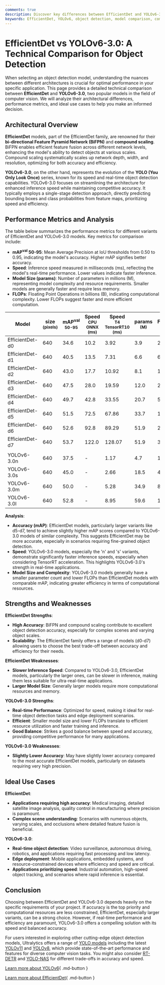 ```yaml
---
comments: true
description: Discover key differences between EfficientDet and YOLOv6-3.0, including architecture, accuracy, speed, and use cases for optimized object detection.
keywords: EfficientDet, YOLOv6, object detection, model comparison, computer vision, mAP, inference speed, real-time detection, EfficientDet vs YOLO, Ultralytics
---
```


# EfficientDet vs YOLOv6-3.0: A Technical Comparison for Object Detection

When selecting an object detection model, understanding the nuances between different architectures is crucial for optimal performance in your specific application. This page provides a detailed technical comparison between **EfficientDet** and **YOLOv6-3.0**, two popular models in the field of computer vision. We will analyze their architectural differences, performance metrics, and ideal use cases to help you make an informed decision.

<script async src="https://cdn.jsdelivr.net/npm/chart.js@3.9.1/dist/chart.min.js"></script>
<script defer src="../../javascript/benchmark.js"></script>

<canvas id="modelComparisonChart" width="1024" height="400" active-models='["EfficientDet", "YOLOv6-3.0"]'></canvas>

## Architectural Overview

**EfficientDet** models, part of the EfficientDet family, are renowned for their **bi-directional Feature Pyramid Network (BiFPN)** and **compound scaling**. BiFPN enables efficient feature fusion across different network levels, enhancing the model's ability to detect objects at various scales. Compound scaling systematically scales up network depth, width, and resolution, optimizing for both accuracy and efficiency.

**YOLOv6-3.0**, on the other hand, represents the evolution of the **YOLO (You Only Look Once)** series, known for its speed and real-time object detection capabilities. YOLOv6-3.0 focuses on streamlining the architecture for enhanced inference speed while maintaining competitive accuracy. It typically employs a single-stage detection approach, directly predicting bounding boxes and class probabilities from feature maps, prioritizing speed and efficiency.

## Performance Metrics and Analysis

The table below summarizes the performance metrics for different variants of EfficientDet and YOLOv6-3.0 models. Key metrics for comparison include:

- **mAP<sup>val</sup> 50-95**: Mean Average Precision at IoU thresholds from 0.50 to 0.95, indicating the model's accuracy. Higher mAP signifies better accuracy.
- **Speed**: Inference speed measured in milliseconds (ms), reflecting the model's real-time performance. Lower values indicate faster inference.
- **Model Size (params)**: Number of parameters in millions (M), representing model complexity and resource requirements. Smaller models are generally faster and require less memory.
- **FLOPs**: Floating Point Operations in billions (B), indicating computational complexity. Lower FLOPs suggest faster and more efficient computation.

| Model           | size<br><sup>(pixels) | mAP<sup>val<br>50-95 | Speed<br><sup>CPU ONNX<br>(ms) | Speed<br><sup>T4 TensorRT10<br>(ms) | params<br><sup>(M) | FLOPs<br><sup>(B) |
| --------------- | --------------------- | -------------------- | ------------------------------ | ----------------------------------- | ------------------ | ----------------- |
| EfficientDet-d0 | 640                   | 34.6                 | 10.2                           | 3.92                                | 3.9                | 2.54              |
| EfficientDet-d1 | 640                   | 40.5                 | 13.5                           | 7.31                                | 6.6                | 6.1               |
| EfficientDet-d2 | 640                   | 43.0                 | 17.7                           | 10.92                               | 8.1                | 11.0              |
| EfficientDet-d3 | 640                   | 47.5                 | 28.0                           | 19.59                               | 12.0               | 24.9              |
| EfficientDet-d4 | 640                   | 49.7                 | 42.8                           | 33.55                               | 20.7               | 55.2              |
| EfficientDet-d5 | 640                   | 51.5                 | 72.5                           | 67.86                               | 33.7               | 130.0             |
| EfficientDet-d6 | 640                   | 52.6                 | 92.8                           | 89.29                               | 51.9               | 226.0             |
| EfficientDet-d7 | 640                   | 53.7                 | 122.0                          | 128.07                              | 51.9               | 325.0             |
|                 |                       |                      |                                |                                     |                    |                   |
| YOLOv6-3.0n     | 640                   | 37.5                 | -                              | 1.17                                | 4.7                | 11.4              |
| YOLOv6-3.0s     | 640                   | 45.0                 | -                              | 2.66                                | 18.5               | 45.3              |
| YOLOv6-3.0m     | 640                   | 50.0                 | -                              | 5.28                                | 34.9               | 85.8              |
| YOLOv6-3.0l     | 640                   | 52.8                 | -                              | 8.95                                | 59.6               | 150.7             |

**Analysis**:

- **Accuracy (mAP)**: EfficientDet models, particularly larger variants like d5-d7, tend to achieve slightly higher mAP scores compared to YOLOv6-3.0 models of similar complexity. This suggests EfficientDet may be more accurate, especially in scenarios requiring fine-grained object detection.
- **Speed**: YOLOv6-3.0 models, especially the 'n' and 's' variants, demonstrate significantly faster inference speeds, especially when considering TensorRT acceleration. This highlights YOLOv6-3.0's strength in real-time applications.
- **Model Size and Complexity**: YOLOv6-3.0 models generally have a smaller parameter count and lower FLOPs than EfficientDet models with comparable mAP, indicating greater efficiency in terms of computational resources.

## Strengths and Weaknesses

**EfficientDet Strengths**:

- **High Accuracy**: BiFPN and compound scaling contribute to excellent object detection accuracy, especially for complex scenes and varying object scales.
- **Scalability**: The EfficientDet family offers a range of models (d0-d7) allowing users to choose the best trade-off between accuracy and efficiency for their needs.

**EfficientDet Weaknesses**:

- **Slower Inference Speed**: Compared to YOLOv6-3.0, EfficientDet models, particularly the larger ones, can be slower in inference, making them less suitable for ultra-real-time applications.
- **Larger Model Size**: Generally larger models require more computational resources and memory.

**YOLOv6-3.0 Strengths**:

- **Real-time Performance**: Optimized for speed, making it ideal for real-time object detection tasks and edge deployment scenarios.
- **Efficient**: Smaller model size and lower FLOPs translate to efficient resource utilization and faster training and inference.
- **Good Balance**: Strikes a good balance between speed and accuracy, providing competitive performance for many applications.

**YOLOv6-3.0 Weaknesses**:

- **Slightly Lower Accuracy**: May have slightly lower accuracy compared to the most accurate EfficientDet models, particularly on datasets requiring very high precision.

## Ideal Use Cases

**EfficientDet**:

- **Applications requiring high accuracy**: Medical imaging, detailed satellite image analysis, quality control in manufacturing where precision is paramount.
- **Complex scene understanding**: Scenarios with numerous objects, varying scales, and occlusions where detailed feature fusion is beneficial.

**YOLOv6-3.0**:

- **Real-time object detection**: Video surveillance, autonomous driving, robotics, and applications requiring fast processing and low latency.
- **Edge deployment**: Mobile applications, embedded systems, and resource-constrained devices where efficiency and speed are critical.
- **Applications prioritizing speed**: Industrial automation, high-speed object tracking, and scenarios where rapid inference is essential.

## Conclusion

Choosing between EfficientDet and YOLOv6-3.0 depends heavily on the specific requirements of your project. If accuracy is the top priority and computational resources are less constrained, EfficientDet, especially larger variants, can be a strong choice. However, if real-time performance and efficiency are paramount, YOLOv6-3.0 offers a compelling solution with its speed and balanced accuracy.

For users interested in exploring other cutting-edge object detection models, Ultralytics offers a range of [YOLO models](https://docs.ultralytics.com/models/) including the latest [YOLOv11](https://docs.ultralytics.com/models/yolo11/) and [YOLOv8](https://docs.ultralytics.com/models/yolov8/), which provide state-of-the-art performance and features for diverse computer vision tasks. You might also consider [RT-DETR](https://docs.ultralytics.com/models/rtdetr/) and [YOLO-NAS](https://docs.ultralytics.com/models/yolo-nas/) for different trade-offs in accuracy and speed.

[Learn more about YOLOv6](https://docs.ultralytics.com/models/yolov8/){ .md-button }

[Learn more about EfficientDet](https://www.ultralytics.com/glossary/object-detection){ .md-button }
